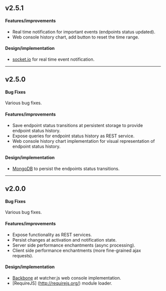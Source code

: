 ## v2.5.1

#### Features/improvements
* Real time notification for important events (endpoints status updated).
* Web console history chart, add button to reset the time range.

#### Design/implementation
* [socket.io](http://socket.io/) for real time event notification.

----

## v2.5.0

#### Bug Fixes
Various bug fixes.

#### Features/improvements
* Save endpoint status transitions at persistent storage to provide endpoint status history.
* Expose queries for endpoint status history as REST service.
* Web console history chart implementation for visual representation of endpoint status history.

#### Design/implementation
* [MongoDB](http://www.mongodb.org/) to persist the endpoints status transitions.

----

## v2.0.0

#### Bug Fixes
Various bug fixes.

#### Features/improvements
* Expose functionality as REST services.
* Persist changes at activation and notification state.
* Server side performance enchantments (async processing).
* Client side performance enchantments (more fine-grained ajax requests).

#### Design/implementation
* [Backbone](http://backbonejs.org/) at watcher.js web console implementation.
* [RequireJS] (http://requirejs.org/) module loader.